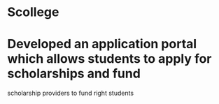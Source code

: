 # Scollege
# Developed an application portal which allows students to apply for scholarships and fund
scholarship providers to fund right students




